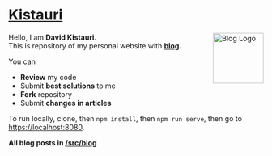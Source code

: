 # <a href="https://kistauri.dtroode.now.sh/">Kistauri</a>

<img
  align="right"
  src="https://kistauri.dtroode.now.sh/images/icons/icon-144x144.png"
  width="100px"
  height="100px"
  alt="Blog Logo">

Hello, I am **David Kistauri**.\
This is repository of my personal website with **[blog](https://kistauri.dtroode.now.sh/blog).**

You can

- **Review** my code
- Submit **best solutions** to me
- **Fork** repository
- Submit **changes in articles**

To run locally, clone, then `npm install`, then `npm run serve`, then go to [https://localhost:8080](https://localhost:8000).

**All blog posts in [/src/blog](https://github.com/dtroode/kistauri/blob/master/src/blog/)**
